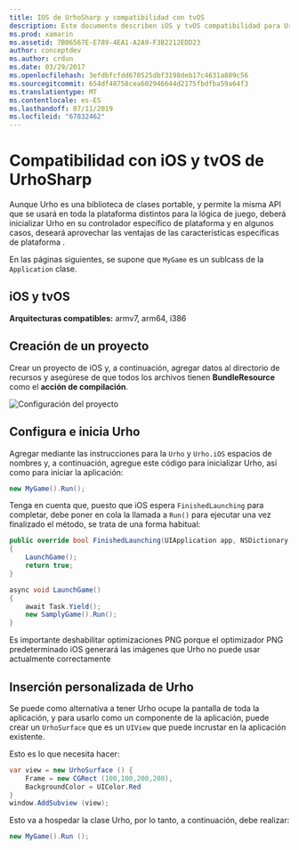 ```yaml
---
title: IOS de UrhoSharp y compatibilidad con tvOS
description: Este documento describen iOS y tvOS compatibilidad para UrhoSharp. Describe cómo crear un proyecto, configurar e iniciar Urho y realizar una inserción de Urho personalizado.
ms.prod: xamarin
ms.assetid: 7B06567E-E789-4EA1-A2A9-F3B2212EDD23
author: conceptdev
ms.author: crdun
ms.date: 03/29/2017
ms.openlocfilehash: 3efdbfcfdd670525dbf3198deb17c4631a889c56
ms.sourcegitcommit: 654df48758cea602946644d2175fbdfba59a64f3
ms.translationtype: MT
ms.contentlocale: es-ES
ms.lasthandoff: 07/11/2019
ms.locfileid: "67832462"
---
```

# <a name="urhosharp-ios-and-tvos-support"></a>Compatibilidad con iOS y tvOS de UrhoSharp

Aunque Urho es una biblioteca de clases portable, y permite la misma API que se usará en toda la plataforma distintos para la lógica de juego, deberá inicializar Urho en su controlador específico de plataforma y en algunos casos, deseará aprovechar las ventajas de las características específicas de plataforma .

En las páginas siguientes, se supone que `MyGame` es un sublcass de la `Application` clase.

## <a name="ios-and-tvos"></a>iOS y tvOS

**Arquitecturas compatibles:** armv7, arm64, i386

## <a name="creating-a-project"></a>Creación de un proyecto

Crear un proyecto de iOS y, a continuación, agregar datos al directorio de recursos y asegúrese de que todos los archivos tienen **BundleResource** como el **acción de compilación**.

![Configuración del proyecto](ios-images/image-4.png "agregar datos al directorio de recursos")

## <a name="configuring-and-launching-urho"></a>Configura e inicia Urho

Agregar mediante las instrucciones para la `Urho` y `Urho.iOS` espacios de nombres y, a continuación, agregue este código para inicializar Urho, así como para iniciar la aplicación:

```csharp
new MyGame().Run();
```

Tenga en cuenta que, puesto que iOS espera `FinishedLaunching` para completar, debe poner en cola la llamada a `Run()` para ejecutar una vez finalizado el método, se trata de una forma habitual:

```csharp
public override bool FinishedLaunching(UIApplication app, NSDictionary options)
{
    LaunchGame();
    return true;
}

async void LaunchGame()
{
    await Task.Yield();
    new SamplyGame().Run();
}
```

Es importante deshabilitar optimizaciones PNG porque el optimizador PNG predeterminado iOS generará las imágenes que Urho no puede usar actualmente correctamente

## <a name="custom-embedding-of-urho"></a>Inserción personalizada de Urho

Se puede como alternativa a tener Urho ocupe la pantalla de toda la aplicación, y para usarlo como un componente de la aplicación, puede crear un `UrhoSurface` que es un `UIView` que puede incrustar en la aplicación existente.

Esto es lo que necesita hacer:

```csharp
var view = new UrhoSurface () {
    Frame = new CGRect (100,100,200,200),
    BackgroundColor = UIColor.Red
}
window.AddSubview (view);
```

Esto va a hospedar la clase Urho, por lo tanto, a continuación, debe realizar:

```csharp
new MyGame().Run ();
```
